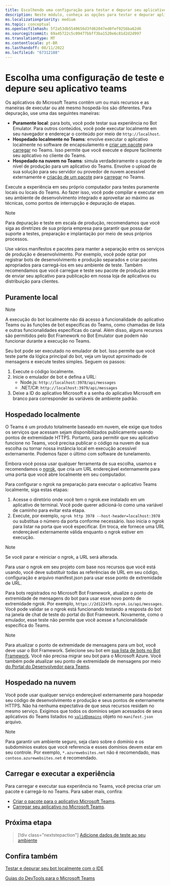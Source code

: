 ```yaml
---
title: Escolhendo uma configuração para testar e depurar seu aplicativo
description: Neste módulo, conheça as opções para testar e depurar aplicativos do Microsoft Teams no ambiente local e hospedado na nuvem.
ms.localizationpriority: medium
ms.topic: conceptual
ms.openlocfilehash: 5f2a53db5540656d3fd62047ed0fef9256ba62d6
ms.sourcegitcommit: 69a45722c5c09477bbff3ba1520e6c81d2d2d997
ms.translationtype: MT
ms.contentlocale: pt-BR
ms.lasthandoff: 08/11/2022
ms.locfileid: "67312188"
---
```

# <a name="choose-a-test-setup-and-debug-your-teams-app"></a>Escolha uma configuração de teste e depure seu aplicativo teams

Os aplicativos do Microsoft Teams contêm um ou mais recursos e as maneiras de executar ou até mesmo hospedá-los são diferentes. Para depuração, use uma das seguintes maneiras:

* **Puramente local**: para bots, você pode testar sua experiência no Bot Emulator. Para outros conteúdos, você pode executar localmente em seu navegador e endereçar o conteúdo por meio de `http://localhost`.
* **Hospedado localmente no Teams**: envolve executar o aplicativo localmente no software de encapsulamento e [criar um pacote](~/concepts/build-and-test/apps-package.md) para [carregar](~/concepts/deploy-and-publish/apps-upload.md) no Teams. Isso permite que você execute e depure facilmente seu aplicativo no cliente do Teams.
* **Hospedado na nuvem no Teams**: simula verdadeiramente o suporte de nível de produção para um aplicativo do Teams. Envolve o upload de sua solução para seu servidor ou provedor de nuvem acessível externamente e [criação de um pacote](~/concepts/build-and-test/apps-package.md) para [carregar](~/concepts/deploy-and-publish/apps-upload.md) no Teams.

Execute a experiência em seu próprio computador para testes puramente locais ou locais do Teams. Ao fazer isso, você pode compilar e executar em seu ambiente de desenvolvimento integrado e aproveitar ao máximo as técnicas, como pontos de interrupção e depuração de etapas.

> [!NOTE]
> Para depuração e teste em escala de produção, recomendamos que você siga as diretrizes de sua própria empresa para garantir que possa dar suporte a testes, preparação e implantação por meio de seus próprios processos.

Use vários manifestos e pacotes para manter a separação entre os serviços de produção e desenvolvimento. Por exemplo, você pode optar por registrar bots de desenvolvimento e produção separados e criar pacotes apropriados para carregá-los em seu ambiente de teste. Também recomendamos que você carregue e teste seu pacote de produção antes de enviar seu aplicativo para publicação em nossa loja de aplicativos ou distribuição para clientes.

## <a name="purely-local"></a>Puramente local

> [!NOTE]
> A execução do bot localmente não dá acesso à funcionalidade do aplicativo Teams ou às funções de bot específicas do Teams, como chamadas de lista e outras funcionalidades específicas do canal. Além disso, alguns recursos são permitidos pelo Bot Framework no Bot Emulator que podem não funcionar durante a execução no Teams.

Seu bot pode ser executado no emulador de bot. Isso permite que você teste parte da lógica principal do bot, veja um layout aproximado de mensagens e execute testes simples. Seguem os passos:

1. Execute o código localmente.
2. Inicie o emulador de bot e defina a URL:
   * Node.js: `http://localhost:3978/api/messages`
   * .NET/C#: `http://localhost:3979/api/messages`
3. Deixe a ID do aplicativo Microsoft e a senha do aplicativo Microsoft em branco para corresponder às variáveis ​​de ambiente padrão.

## <a name="locally-hosted"></a>Hospedado localmente

O Teams é um produto totalmente baseado em nuvem, ele exige que todos os serviços que acessam sejam disponibilizados publicamente usando pontos de extremidade HTTPS. Portanto, para permitir que seu aplicativo funcione no Teams, você precisa publicar o código na nuvem de sua escolha ou tornar nossa instância local em execução acessível externamente. Podemos fazer o último com software de tunelamento.

Embora você possa usar qualquer ferramenta de sua escolha, usamos e recomendamos o [ngrok](https://ngrok.com/download), que cria um URL endereçável externamente para uma porta que você abre localmente em seu computador.

Para configurar o ngrok na preparação para executar o aplicativo Teams localmente, siga estas etapas:

1. Acesse o diretório onde você tem o ngrok.exe instalado em um aplicativo de terminal. Você pode querer adicioná-lo como uma variável de caminho para evitar esta etapa.
2. Execute, por exemplo, `ngrok http 3978 --host-header=localhost:3978` ou substitua o número da porta conforme necessário.
   Isso inicia o ngrok para listar na porta que você especificar. Em troca, ele fornece uma URL endereçável externamente válida enquanto o ngrok estiver em execução.

> [!NOTE]
> Se você parar e reiniciar o ngrok, a URL será alterada.

Para usar o ngrok em seu projeto com base nos recursos que você está usando, você deve substituir todas as referências de URL em seu código, configuração e arquivo manifest.json para usar esse ponto de extremidade de URL.

Para bots registrados no Microsoft Bot Framework, atualize o ponto de extremidade de mensagens do bot para usar esse novo ponto de extremidade ngrok. Por exemplo, `https://2d1224fb.ngrok.io/api/messages`. Você pode validar se o ngrok está funcionando testando a resposta do bot na janela de chat de teste do portal do Bot Framework. Novamente, como o emulador, esse teste não permite que você acesse a funcionalidade específica do Teams.

> [!NOTE]
> Para atualizar o ponto de extremidade de mensagens para um bot, você deve usar o Bot Framework. Selecione seu bot em [sua lista de bots no Bot Framework](https://dev.botframework.com/bots). Você não precisa migrar seu bot para o Microsoft Azure. Você também pode atualizar seu ponto de extremidade de mensagens por meio [do Portal do Desenvolvedor para Teams](~/concepts/build-and-test/teams-developer-portal.md).

## <a name="cloud-hosted"></a>Hospedado na nuvem

Você pode usar qualquer serviço endereçável externamente para hospedar seu código de desenvolvimento e produção e seus pontos de externamente HTTPS. Não há nenhuma expectativa de que seus recursos residam no mesmo serviço. Exigimos que todos os domínios sejam acessados de seus aplicativos do Teams listados no [`validDomains`](~/resources/schema/manifest-schema.md#validdomains) objeto no `manifest.json` arquivo.

> [!NOTE]
> Para garantir um ambiente seguro, seja claro sobre o domínio e os subdomínios exatos que você referencia e esses domínios devem estar em seu controle. Por exemplo, `*.azurewebsites.net` não é recomendado, mas `contoso.azurewebsites.net` é recomendado.

## <a name="load-and-run-your-experience"></a>Carregar e executar a experiência

Para carregar e executar sua experiência no Teams, você precisa criar um pacote e carregá-lo no Teams. Para saber mais, confira:

* [Criar o pacote para o aplicativo Microsoft Teams](~/concepts/build-and-test/apps-package.md).
* [Carregar seu aplicativo no Microsoft Teams](~/concepts/deploy-and-publish/apps-upload.md).

## <a name="next-step"></a>Próxima etapa

> [!div class="nextstepaction"]
> [Adicione dados de teste ao seu ambiente](~/concepts/build-and-test/test-data.md)

## <a name="see-also"></a>Confira também

[Testar e depurar seu bot localmente com o IDE](../../bots/how-to/debug/locally-with-an-ide.md#test-and-debug-your-bot-locally-with-ide)

[Guias do DevTools para o Microsoft Teams](../../tabs/how-to/developer-tools.md)
